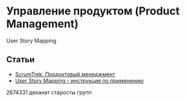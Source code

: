 # Управление продуктом (Product Management)

User Story Mapping

## Статьи

- [ScrumTrek: Продуктовый менеджмент](https://scrumtrek.ru/blog/tag/product-management/)
- [User Story Mapping – инструкция по применению](https://scrumtrek.ru/blog/product-management/3498/user-story-mapping-guide/)

2674331 деканат старосты групп

